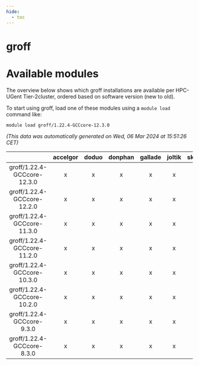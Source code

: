 ```yaml
---
hide:
  - toc
---
```


groff
=====

# Available modules


The overview below shows which groff installations are available per HPC-UGent Tier-2cluster, ordered based on software version (new to old).

To start using groff, load one of these modules using a `module load` command like:

```shell
module load groff/1.22.4-GCCcore-12.3.0
```

*(This data was automatically generated on Wed, 06 Mar 2024 at 15:51:26 CET)*  

| |accelgor|doduo|donphan|gallade|joltik|skitty|
| :---: | :---: | :---: | :---: | :---: | :---: | :---: |
|groff/1.22.4-GCCcore-12.3.0|x|x|x|x|x|x|
|groff/1.22.4-GCCcore-12.2.0|x|x|x|x|x|x|
|groff/1.22.4-GCCcore-11.3.0|x|x|x|x|x|x|
|groff/1.22.4-GCCcore-11.2.0|x|x|x|x|x|x|
|groff/1.22.4-GCCcore-10.3.0|x|x|x|x|x|x|
|groff/1.22.4-GCCcore-10.2.0|x|x|x|x|x|x|
|groff/1.22.4-GCCcore-9.3.0|x|x|x|x|x|x|
|groff/1.22.4-GCCcore-8.3.0|x|x|x|x|x|x|
